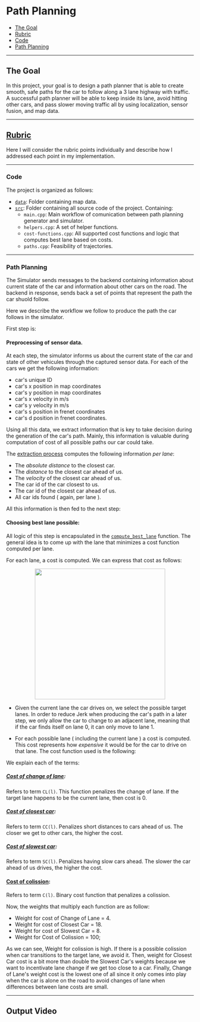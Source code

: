 # Path Planning

* [The Goal](#the-goal)
* [Rubric](#rubric)
* [Code](#code)
* [Path Planning](#pid-controller)

---

## The Goal

In this project, your goal is to design a path planner that is able to create smooth, safe paths for the car to follow along a 3 lane highway with traffic. A successful path planner will be able to keep inside its lane, avoid hitting other cars, and pass slower moving traffic all by using localization, sensor fusion, and map data.

---

## [Rubric](https://review.udacity.com/#!/projects/318/rubric)
Here I will consider the rubric points individually and describe how I addressed each point in my implementation.

---

### Code

The project is organized as follows:
* [`data`](https://github.com/vguerra/CarND-Path-Planning-Project/tree/master/data): Folder containing map data. 
* [`src`](https://github.com/vguerra/CarND-Path-Planning-Project/tree/master/src): Folder containing all source code of the project. Containing:
    - `main.cpp`: Main workflow of comunication between path planning generator and simulator.
    - `helpers.cpp`: A set of helper functions.
    - `cost-functions.cpp`: All supported cost functions and logic that computes best lane based on costs.
    - `paths.cpp`: Feasibility of trajectories.
---

### Path Planning

The Simulator sends messages to the backend containing information about current state of the car and information about other cars on the road. The backend in response, sends back a set of points that represent the path the car shuold follow.

Here we describe the workflow we follow to produce the path the car follows in the simulator.

First step is:

#### Preprocessing of sensor data.

At each step, the simulator informs us about the current state of the car and state of other vehicules through the captured sensor data. For each of the cars we get the following information: 

* car's unique ID
* car's x position in map coordinates
* car's y position in map coordinates
* car's x velocity in m/s
* car's y velocity in m/s
* car's s position in frenet coordinates
* car's d position in frenet coordinates. 

Using all this data, we extract information that is key to take decision during the generation of the car's path. Mainly, this information is valuable during computation of cost of all possible paths our car could take.

The [extraction process](https://github.com/vguerra/CarND-Path-Planning-Project/blob/master/src/paths.cpp#L52) computes the following information *per lane*:

* The *absolute distance* to the closest car.
* The *distance* to the closest car ahead of us.
* The *velocity* of the closest car ahead of us.
* The car id of the car closest to us.
* The car id of the closest car ahead of us.
* All car ids found ( again, per lane ).

All this information is then fed to the next step:

#### Choosing best lane possible:

All logic of this step is encapsulated in the [`compute_best_lane`](https://github.com/vguerra/CarND-Path-Planning-Project/blob/master/src/cost-functions.cpp#L51) function. The general idea is to come up with the lane that minimizes a cost function computed per lane.

For each lane, a cost is computed. We can express that cost as follows:

<p align="center">
 <img src="github.com/vguerra/CarND-Path-Planning-Project/blob/master/images/cost-function.png" width="350">
</p>

* Given the current lane the car drives on, we select the possible target lanes. In order to reduce Jerk when producing the car's path in a later step, we only allow the car to change to an adjacent lane, meaning that if the car finds itself on lane 0, it can only move to lane 1.

* For each possible lane ( including the current lane ) a cost is computed. This cost represents how *expensive* it would be for the car to drive on that lane. The cost function used is the following:

We explain each of the terms:

##### [Cost of change of lane](https://github.com/vguerra/CarND-Path-Planning-Project/blob/master/src/cost-functions.cpp#L25):
Refers to term `CL(l)`. This function penalizes the change of lane. If the target lane happens to be the current lane, then cost is 0.

##### [Cost of closest car](https://github.com/vguerra/CarND-Path-Planning-Project/blob/master/src/cost-functions.cpp#L31):
Refers to term `CC(l)`. Penalizes short distances to cars ahead of us. The closer we get to other cars, the higher the cost.

##### [Cost of slowest car](https://github.com/vguerra/CarND-Path-Planning-Project/blob/master/src/cost-functions.cpp#L37):
Refers to term `SC(l)`. Penalizes having slow cars ahead. The slower the car ahead of us drives, the higher the cost.

#### [Cost of colission](https://github.com/vguerra/CarND-Path-Planning-Project/blob/master/src/cost-functions.cpp#L43):
Refers to term `C(l)`. Binary cost function that penalizes a colission.

Now, the weights that multiply each function are as follow:

* Weight for cost of Change of Lane = 4.
* Weight for cost of Closest Car = 18.
* Weight for cost of Slowest Car = 8.
* Weight for Cost of Colission = 100;

As we can see, Weight for colission is high. If there is a possible colission when car transitions to the target lane, we avoid it. Then, weight for Closest Car cost is a bit more than double the Slowest Car's weights because we want to incentivate lane change if we get too close to a car. Finally, Change of Lane's weight cost is the lowest one of all since it only comes into play when the car is alone on the road to avoid changes of lane when differences between lane costs are small.

---

## Output Video
